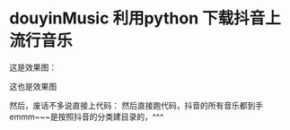 # douyinMusic  利用python 下载抖音上流行音乐






这是效果图：


这也是效果图



然后，废话不多说直接上代码：
然后直接跑代码，抖音的所有音乐都到手
emmm~~~是按照抖音的分类建目录的，^^^

